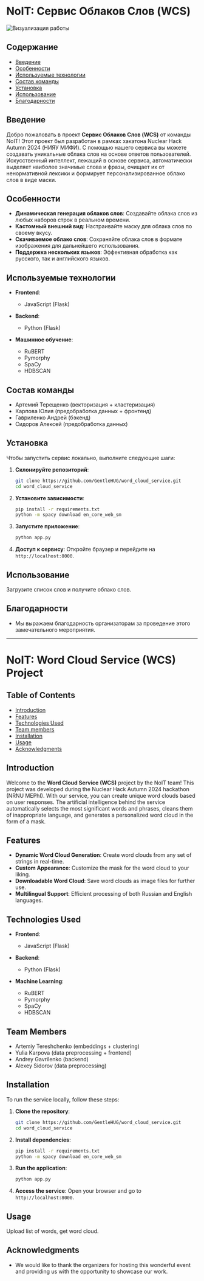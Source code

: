 # NoIT: Сервис Облаков Слов (WCS)

![Визуализация работы](https://github.com/GentleHUG/word_cloud_service/blob/dev/images/gif.gif?raw=true)

## Содержание

- [Введение](#введение)
- [Особенности](#особенности)
- [Используемые технологии](#используемые-технологии)
- [Состав команды](#состав-команды)
- [Установка](#установка)
- [Использование](#использование)
- [Благодарности](#благодарности)

## Введение

Добро пожаловать в проект **Сервис Облаков Слов (WCS)** от команды NoIT! Этот проект был разработан в рамках хакатона Nuclear Hack Autumn 2024 (НИЯУ МИФИ). С помощью нашего сервиса вы можете создавать уникальные облака слов на основе ответов пользователей. Искусственный интеллект, лежащий в основе сервиса, автоматически выделяет наиболее значимые слова и фразы, очищает их от ненормативной лексики и формирует персонализированное облако слов в виде маски.

## Особенности

- **Динамическая генерация облаков слов**: Создавайте облака слов из любых наборов строк в реальном времени.
- **Кастомный внешний вид**: Настраивайте маску для облака слов по своему вкусу.
- **Скачиваемое облако слов**: Сохраняйте облака слов в формате изображения для дальнейшего использования.
- **Поддержка нескольких языков**: Эффективная обработка как русского, так и английского языков.

## Используемые технологии

- **Frontend**:
  - JavaScript (Flask)

- **Backend**:
  - Python (Flask)

- **Машинное обучение**:
  - RuBERT
  - Pymorphy
  - SpaCy
  - HDBSCAN

## Состав команды

- Артемий Терещенко (векторизация + кластеризация)
- Карпова Юлия (предобработка данных + фронтенд)
- Гавриленко Андрей (бэкенд)
- Сидоров Алексей (предобработка данных)

## Установка

Чтобы запустить сервис локально, выполните следующие шаги:

1. **Склонируйте репозиторий**:

   ```bash
   git clone https://github.com/GentleHUG/word_cloud_service.git
   cd word_cloud_service
   ```

2. **Установите зависимости**:

   ```bash
   pip install -r requirements.txt
   python -m spacy download en_core_web_sm
   ```

3. **Запустите приложение**:

   ```bash
   python app.py
   ```

4. **Доступ к сервису**:
   Откройте браузер и перейдите на `http://localhost:8000`.

## Использование

Загрузите список слов и получите облако слов.

## Благодарности

- Мы выражаем благодарность организаторам за проведение этого замечательного мероприятия.

---

# NoIT: Word Cloud Service (WCS) Project

## Table of Contents

- [Introduction](#introduction)
- [Features](#features)
- [Technologies Used](#technologies-used)
- [Team members](#team-members)
- [Installation](#installation)
- [Usage](#usage)
- [Acknowledgments](#acknowledgments)

## Introduction

Welcome to the **Word Cloud Service (WCS)** project by the NoIT team! This project was developed during the Nuclear Hack Autumn 2024 hackathon (NRNU MEPhI). With our service, you can create unique word clouds based on user responses. The artificial intelligence behind the service automatically selects the most significant words and phrases, cleans them of inappropriate language, and generates a personalized word cloud in the form of a mask.

## Features

- **Dynamic Word Cloud Generation**: Create word clouds from any set of strings in real-time.
- **Custom Appearance**: Customize the mask for the word cloud to your liking.
- **Downloadable Word Cloud**: Save word clouds as image files for further use.
- **Multilingual Support**: Efficient processing of both Russian and English languages.

## Technologies Used

- **Frontend**:
  - JavaScript (Flask)

- **Backend**:
  - Python (Flask)

- **Machine Learning**:
  - RuBERT
  - Pymorphy
  - SpaCy
  - HDBSCAN

## Team Members

- Artemiy Tereshchenko (embeddings + clustering)
- Yulia Karpova (data preprocessing + frontend)
- Andrey Gavrilenko (backend)
- Alexey Sidorov (data preprocessing)

## Installation

To run the service locally, follow these steps:

1. **Clone the repository**:

   ```bash
   git clone https://github.com/GentleHUG/word_cloud_service.git
   cd word_cloud_service
   ```

2. **Install dependencies**:

   ```bash
   pip install -r requirements.txt
   python -m spacy download en_core_web_sm
   ```

3. **Run the application**:

   ```bash
   python app.py
   ```

4. **Access the service**:
   Open your browser and go to `http://localhost:8000`.

## Usage

Upload list of words, get word cloud.

## Acknowledgments

- We would like to thank the organizers for hosting this wonderful event and providing us with the opportunity to showcase our work.
